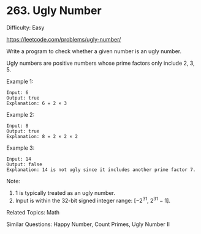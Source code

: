 # 263. Ugly Number

Difficulty: Easy

https://leetcode.com/problems/ugly-number/

Write a program to check whether a given number is an ugly number.

Ugly numbers are positive numbers whose prime factors only include 2, 3, 5.

Example 1:
```
Input: 6
Output: true
Explanation: 6 = 2 × 3
```
Example 2:
```
Input: 8
Output: true
Explanation: 8 = 2 × 2 × 2
```
Example 3:
```
Input: 14
Output: false 
Explanation: 14 is not ugly since it includes another prime factor 7.
```

Note:

1. 1 is typically treated as an ugly number.
2. Input is within the 32-bit signed integer range: [−2<sup>31</sup>,  2<sup>31</sup> − 1].

Related Topics: Math

Similar Questions: Happy Number, Count Primes, Ugly Number II
